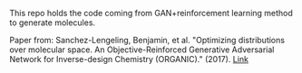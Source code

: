 This repo holds the code coming from GAN+reinforcement learning method to generate molecules.

Paper from: Sanchez-Lengeling, Benjamin, et al. "Optimizing distributions over molecular space. An Objective-Reinforced Generative Adversarial Network for Inverse-design Chemistry (ORGANIC)." (2017).
[Link](https://chemrxiv.org/articles/ORGANIC_1_pdf/5309668/2)

